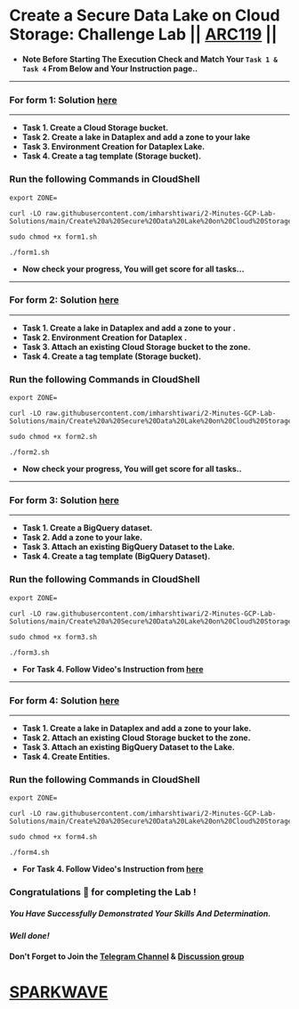 # Create a Secure Data Lake on Cloud Storage: Challenge Lab || [ARC119](https://www.cloudskillsboost.google/focuses/63857?parent=catalog) ||

* **Note Before Starting The Execution Check and Match Your `Task 1 & Task 4` From Below and Your Instruction page..**
---

### For form 1: Solution [here](https://youtu.be/Raqvt8jvfRw)
---

* **Task 1. Create a Cloud Storage bucket.**
* **Task 2. Create a lake in Dataplex and add a zone to your lake**
* **Task 3. Environment Creation for Dataplex Lake.**
* **Task 4. Create a tag template (Storage bucket).**

### Run the following Commands in CloudShell

```
export ZONE=
```
```
curl -LO raw.githubusercontent.com/imharshtiwari/2-Minutes-GCP-Lab-Solutions/main/Create%20a%20Secure%20Data%20Lake%20on%20Cloud%20Storage%20Challenge%20Lab/form1.sh

sudo chmod +x form1.sh

./form1.sh
```

* **Now check your progress, You will get score for all tasks...**
---

### For form 2: Solution [here]()
---

* **Task 1. Create a lake in Dataplex and add a zone to your .**
* **Task 2. Environment Creation for Dataplex .**
* **Task 3. Attach an existing Cloud Storage bucket to the zone.**
* **Task 4. Create a tag template (Storage bucket).**

### Run the following Commands in CloudShell

```
export ZONE=
```
```
curl -LO raw.githubusercontent.com/imharshtiwari/2-Minutes-GCP-Lab-Solutions/main/Create%20a%20Secure%20Data%20Lake%20on%20Cloud%20Storage%20Challenge%20Lab/form2.sh

sudo chmod +x form2.sh

./form2.sh
```

* **Now check your progress, You will get score for all tasks..**
---

### For form 3: Solution [here](https://youtu.be/HxznRWJFxgA)
---

* **Task 1. Create a BigQuery dataset.**
* **Task 2. Add a zone to your lake.**
* **Task 3. Attach an existing BigQuery Dataset to the Lake.**
* **Task 4. Create a tag template (BigQuery Dataset).**

### Run the following Commands in CloudShell

```
export ZONE=
```
```
curl -LO raw.githubusercontent.com/imharshtiwari/2-Minutes-GCP-Lab-Solutions/main/Create%20a%20Secure%20Data%20Lake%20on%20Cloud%20Storage%20Challenge%20Lab/form3.sh

sudo chmod +x form3.sh

./form3.sh
```

* **For Task 4. Follow Video's Instruction from [here](https://youtu.be/HxznRWJFxgA?t=97)**
---

### For form 4: Solution [here](https://youtu.be/tK9bk6wG0aQ)
---

* **Task 1. Create a lake in Dataplex and add a zone to your lake.**
* **Task 2. Attach an existing Cloud Storage bucket to the zone.**
* **Task 3. Attach an existing BigQuery Dataset to the Lake.**
* **Task 4. Create Entities.**

### Run the following Commands in CloudShell

```
export ZONE=
```
```
curl -LO raw.githubusercontent.com/imharshtiwari/2-Minutes-GCP-Lab-Solutions/main/Create%20a%20Secure%20Data%20Lake%20on%20Cloud%20Storage%20Challenge%20Lab/form4.sh

sudo chmod +x form4.sh

./form4.sh
```

* **For Task 4. Follow Video's Instruction from [here](https://youtu.be/tK9bk6wG0aQ?t=65)**

### Congratulations 🎉 for completing the Lab !

##### *You Have Successfully Demonstrated Your Skills And Determination.*

#### *Well done!*

#### Don't Forget to Join the [Telegram Channel](https://t.me/sparkwave.01) & [Discussion group](https://t.me/sparkwave.01chats)

# [SPARKWAVE](https://www.youtube.com/@sparkwave.01)
